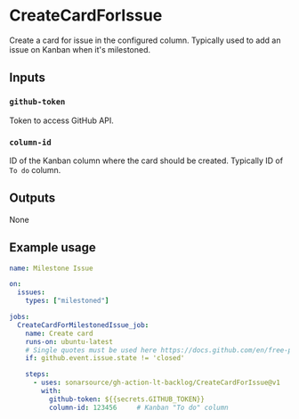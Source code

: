 # CreateCardForIssue

Create a card for issue in the configured column. Typically used to add an issue on Kanban when it's milestoned.

## Inputs

### `github-token`

Token to access GitHub API.

### `column-id`

ID of the Kanban column where the card should be created. Typically ID of `To do` column.

## Outputs

None

## Example usage

```yaml
name: Milestone Issue

on:
  issues:
    types: ["milestoned"]

jobs:
  CreateCardForMilestonedIssue_job:
    name: Create card
    runs-on: ubuntu-latest
    # Single quotes must be used here https://docs.github.com/en/free-pro-team@latest/actions/reference/context-and-expression-syntax-for-github-actions#literals
    if: github.event.issue.state != 'closed'

    steps:
      - uses: sonarsource/gh-action-lt-backlog/CreateCardForIssue@v1
        with:
          github-token: ${{secrets.GITHUB_TOKEN}}
          column-id: 123456     # Kanban "To do" column
```
